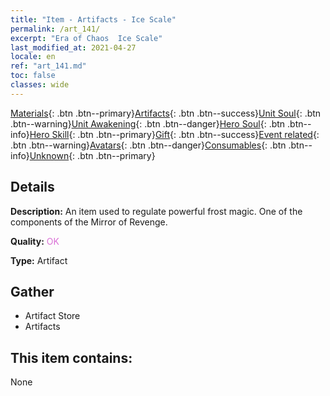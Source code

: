 ```yaml
---
title: "Item - Artifacts - Ice Scale"
permalink: /art_141/
excerpt: "Era of Chaos  Ice Scale"
last_modified_at: 2021-04-27
locale: en
ref: "art_141.md"
toc: false
classes: wide
---
```

 [Materials](/Items/){: .btn .btn--primary}[Artifacts](/Items/Artifacts/){: .btn .btn--success}[Unit Soul](/Items/UnitSoul/){: .btn .btn--warning}[Unit Awakening](/Items/UnitAwakening/){: .btn .btn--danger}[Hero Soul](/Items/HeroSoul/){: .btn .btn--info}[Hero Skill](/Items/HeroSkill/){: .btn .btn--primary}[Gift](/Items/Gift/){: .btn .btn--success}[Event related](/Items/Events/){: .btn .btn--warning}[Avatars](/Items/Avatars/){: .btn .btn--danger}[Consumables](/Items/Consumables/){: .btn .btn--info}[Unknown](/Items/Unknown/){: .btn .btn--primary}

## Details
 **Description:** An item used to regulate powerful frost magic. One of the components of the Mirror of Revenge.

 **Quality:** <span style="color: #DA70D6">OK</span>

 **Type:** Artifact

## Gather

*    Artifact Store 
*    Artifacts 

## This item contains:

  None

